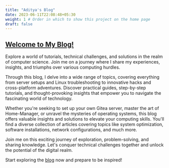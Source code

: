 ```yaml
---
title: "Aditya's Blog"
date: 2023-06-11T22:08:48+05:30
weight: 1 # Order in which to show this project on the home page
draft: false
---
```


## [Welcome to My Blog!](https://hashnode.adityakumar.xyz/)

Explore a world of tutorials, technical challenges, and solutions in the realm of computer science. Join me on a journey where I share my experiences, insights, and triumphs over various computing hurdles.

Through this blog, I delve into a wide range of topics, covering everything from server setups and Linux troubleshooting to innovative hacks and cross-platform adventures. Discover practical guides, step-by-step tutorials, and thought-provoking insights that empower you to navigate the fascinating world of technology.

Whether you're seeking to set up your own Gitea server, master the art of Home-Manager, or unravel the mysteries of operating systems, this blog offers valuable insights and solutions to elevate your computing skills. You'll find a diverse collection of articles covering topics like system optimization, software installations, network configurations, and much more.

Join me on this exciting journey of exploration, problem-solving, and sharing knowledge. Let's conquer technical challenges together and unlock the potential of the digital realm.

Start exploring the [blog](https://hashnode.adityakumar.xyz/) now and prepare to be inspired!

